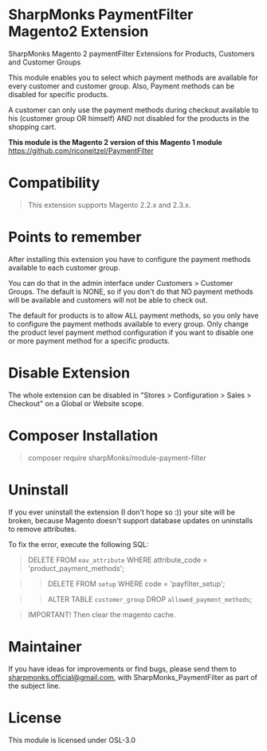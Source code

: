 # SharpMonks PaymentFilter Magento2 Extension
SharpMonks Magento 2 paymentFilter Extensions for Products, Customers and Customer Groups

This module enables you to select which payment methods are available for every customer and customer group. Also, Payment methods can be disabled for specific products. 

A customer can only use the payment methods during checkout available to his (customer group OR himself) AND not disabled for the products in the shopping cart.

<b>This module is the Magento 2 version of this Magento 1 module</b> https://github.com/riconeitzel/PaymentFilter 
# Compatibility
>This extension supports Magento 2.2.x and 2.3.x.

# Points to remember
After installing this extension you have to configure the payment methods available to each customer group. 

You can do that in the admin interface under Customers > Customer Groups. The default is NONE, so if you don't do that NO payment methods will be available and customers will not be able to check out.

The default for products is to allow ALL payment methods, so you only have to configure the payment methods available to every group. Only change the product level payment method configuration if you want to disable one or more payment method for a specific products.
# Disable Extension
The whole extension can be disabled in "Stores > Configuration > Sales > Checkout" on a Global or Website scope.

# Composer Installation
> composer require sharpMonks/module-payment-filter
 
# Uninstall

If you ever uninstall the extension (I don't hope so :)) your site will be broken, because Magento doesn't support database updates on uninstalls to remove attributes.

To fix the error, execute the following SQL:

>DELETE FROM `eav_attribute` WHERE attribute_code = 'product_payment_methods';

>>DELETE FROM `setup` WHERE code = 'payfilter_setup';

>>ALTER TABLE `customer_group` DROP `allowed_payment_methods`;

>IMPORTANT! Then clear the magento cache.

# Maintainer

If you have ideas for improvements or find bugs, please send them to sharpmonks.official@gmail.com, with SharpMonks_PaymentFilter as part of the subject line.
# License

This module is licensed under OSL-3.0